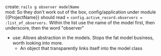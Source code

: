 create: `rails g observer modelName`  
mod: So they don't work out of the box, config/application under module {{ProjectName}} should read = `config.active_record.observers = :list_of_observers.` Within the list use the name of the model first, then underscore, then the word "observer"

* use: Allows abstraction in the models. Stops the fat model business, worth looking into more.
  * An object that transparently links itself into the model class